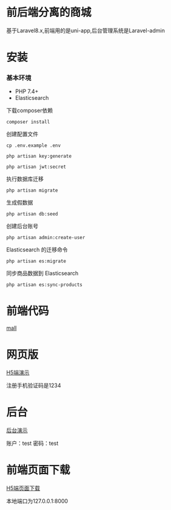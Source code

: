 # 前后端分离的商城
基于Laravel8.x,前端用的是uni-app,后台管理系统是Laravel-admin

# 安装
### 基本环境
- PHP 7.4+
- Elasticsearch

下载composer依赖
```
composer install
```
创建配置文件
```
cp .env.example .env
```
```
php artisan key:generate
```
```
php artisan jwt:secret
```
执行数据库迁移
```
php artisan migrate
```
生成假数据
```
php artisan db:seed
```
创建后台账号
```
php artisan admin:create-user
```
Elasticsearch 的迁移命令
```
php artisan es:migrate
```
同步商品数据到 Elasticsearch
```
php artisan es:sync-products
```
# 前端代码
[mall](https://github.com/kang013/mall/tree/master)

# 网页版
[H5端演示](http://shop.zq525.cn)

注册手机验证码是1234

# 后台
[后台演示](http://laravel-shop.zq525.cn/admin)

账户：test
密码：test

# 前端页面下载
[H5端页面下载](https://github.com/kang013/shop/releases/tag/1.0)

本地端口为127.0.0.1:8000
